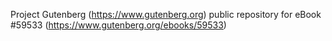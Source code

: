 Project Gutenberg (https://www.gutenberg.org) public repository for
eBook #59533 (https://www.gutenberg.org/ebooks/59533)
